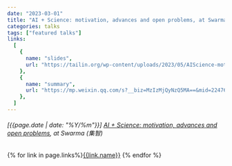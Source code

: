 ```yaml
---
date: "2023-03-01"
title: "AI + Science: motivation, advances and open problems, at Swarma (集智)"
categories: talks
tags: ["featured talks"]
links:
  [
    {
      name: "slides",
      url: "https://tailin.org/wp-content/uploads/2023/05/AIScience-motivation-advances-and-open-problems.pdf",
    },
    {
      name: "summary",
      url: "https://mp.weixin.qq.com/s?__biz=MzIzMjQyNzQ5MA==&mid=2247662658&idx=1&sn=90142fbe669a1b4081c54a6c7e288931",
    },
  ]
---
```


###### [{{page.date | date: "%Y/%m"}}] [AI + Science: motivation, advances and open problems](https://pattern.swarma.org/study_group_issue/439), at Swarma (集智)

{% for link in page.links%}<span class="badge bg-info"><a href="{{link.url}}">{{link.name}}</a></span> {% endfor %}
